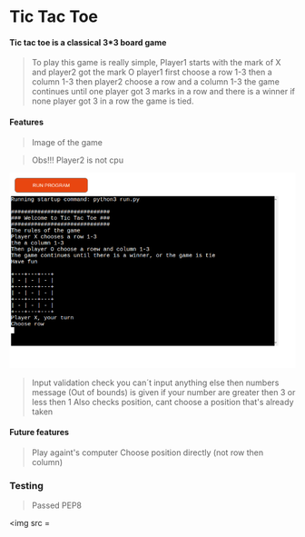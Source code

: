 # Tic Tac Toe

#### Tic tac toe is a classical 3*3 board game
> To play this game is really simple,
> Player1 starts with the mark of X and player2 got the mark O
> player1 first choose a row 1-3 then a column 1-3
> then player2 choose a row and a column 1-3
> the game continues until one player got 3 marks in a row and there is a winner
> if none player got 3 in a row the game is tied.

#### Features
> Image of the game

> Obs!!! Player2 is not cpu
<img src ="https://github.com/Clone121/TicTacToe/blob/main/images/TicTacToe.png?raw=true">


> Input validation check
> you can´t input anything else then numbers
> message (Out of bounds) is given if your number are greater then 3 or less then 1
> Also checks position, cant choose a position that's already taken

#### Future features 
> Play againt's computer
> Choose position directly (not row then column)
>
### Testing
>Passed PEP8
>
<img src = 



